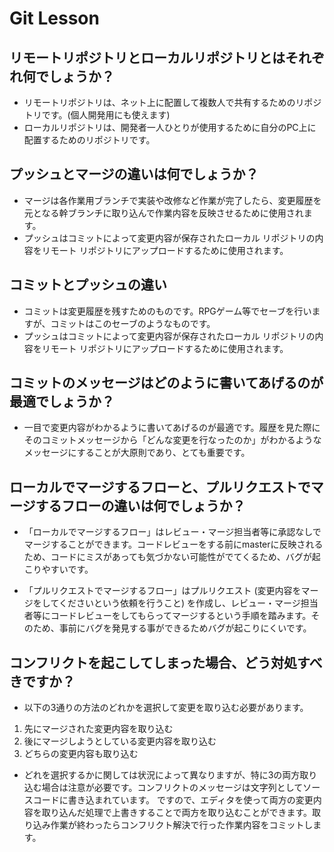# Git Lesson

## リモートリポジトリとローカルリポジトリとはそれぞれ何でしょうか？
- リモートリポジトリは、ネット上に配置して複数人で共有するためのリポジトリです。(個人開発用にも使えます)
- ローカルリポジトリは、開発者一人ひとりが使用するために自分のPC上に配置するためのリポジトリです。

## プッシュとマージの違いは何でしょうか？
- マージは各作業用ブランチで実装や改修など作業が完了したら、変更履歴を元となる幹ブランチに取り込んで作業内容を反映させるために使用されます。
- プッシュはコミットによって変更内容が保存されたローカル リポジトリの内容をリモート リポジトリにアップロードするために使用されます。

## コミットとプッシュの違い
- コミットは変更履歴を残すためのものです。RPGゲーム等でセーブを行いますが、コミットはこのセーブのようなものです。
- プッシュはコミットによって変更内容が保存されたローカル リポジトリの内容をリモート リポジトリにアップロードするために使用されます。

## コミットのメッセージはどのように書いてあげるのが最適でしょうか？
- 一目で変更内容がわかるように書いてあげるのが最適です。履歴を見た際にそのコミットメッセージから「どんな変更を行なったのか」がわかるようなメッセージにすることが大原則であり、とても重要です。

## ローカルでマージするフローと、プルリクエストでマージするフローの違いは何でしょうか？
- 「ローカルでマージするフロー」はレビュー・マージ担当者等に承認なしでマージすることができます。コードレビューをする前にmasterに反映されるため、コードにミスがあっても気づかない可能性がでてくるため、バグが起こりやすいです。

- 「プルリクエストでマージするフロー」はプルリクエスト (変更内容をマージをしてくださいという依頼を行うこと) を作成し、レビュー・マージ担当者等にコードレビューをしてもらってマージするという手順を踏みます。そのため、事前にバグを発見する事ができるためバグが起こりにくいです。

## コンフリクトを起こしてしまった場合、どう対処すべきですか？
- 以下の3通りの方法のどれかを選択して変更を取り込む必要があります。
1. 先にマージされた変更内容を取り込む
2. 後にマージしようとしている変更内容を取り込む
3. どちらの変更内容も取り込む

- どれを選択するかに関しては状況によって異なりますが、特に3の両方取り込む場合は注意が必要です。コンフリクトのメッセージは文字列としてソースコードに書き込まれています。
ですので、エディタを使って両方の変更内容を取り込んだ処理で上書きすることで両方を取り込むことができます。取り込み作業が終わったらコンフリクト解決で行った作業内容をコミットします。
